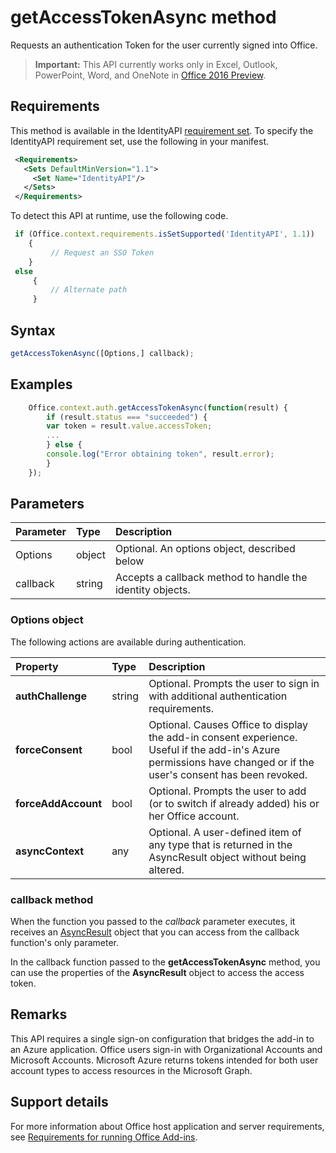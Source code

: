 # getAccessTokenAsync method
Requests an authentication Token for the user currently signed into Office.

> **Important:** This API currently works only in Excel, Outlook, PowerPoint, Word, and OneNote in [Office 2016 Preview](https://products.office.com/en-us/office-2016-preview).

## Requirements

This method is available in the IdentityAPI [requirement set](../../docs/overview/specify-office-hosts-and-api-requirements.md). To specify the IdentityAPI requirement set, use the following in your manifest.

```xml
 <Requirements> 
   <Sets DefaultMinVersion="1.1"> 
     <Set Name="IdentityAPI"/> 
   </Sets> 
 </Requirements> 

```

To detect this API at runtime, use the following code.

```js
 if (Office.context.requirements.isSetSupported('IdentityAPI', 1.1)) 
 	{  
    	 // Request an SSO Token 
 	} 
 else 
	 { 
	     // Alternate path 
	 } 
```

## Syntax

```js
getAccessTokenAsync([Options,] callback);
```

## Examples

```js
	Office.context.auth.getAccessTokenAsync(function(result) {
	    if (result.status === "succeeded") {
		var token = result.value.accessToken;
		...
	    } else {
		console.log("Error obtaining token", result.error);
	    }
	});
```

## Parameters

| Parameter	   | Type	|Description|
|:---------------|:--------|:----------|
|Options|object|Optional. An options object, described below|
|callback|string|Accepts a callback method to handle the identity objects.|

### Options object
The following actions are available during authentication.

| Property	   | Type	|Description|
|:---------------|:--------|:----------|
|**authChallenge**|string|Optional. Prompts the user to sign in with additional authentication requirements.|
|**forceConsent**|bool|Optional. Causes Office to display the add-in consent experience. Useful if the add-in's Azure permissions have changed or if the user's consent has been revoked.|
|**forceAddAccount**|bool|Optional. Prompts the user to add (or to switch if already added) his or her Office account.|
|**asyncContext**|any|Optional. A user-defined item of any type that is returned in the AsyncResult object without being altered.|

### callback method
When the function you passed to the  _callback_ parameter executes, it receives an [AsyncResult](../../reference/shared/asyncresult.md) object that you can access from the callback function's only parameter.

In the callback function passed to the  **getAccessTokenAsync** method, you can use the properties of the **AsyncResult** object to access the access token.

## Remarks

This API requires a single sign-on configuration that bridges the add-in to an Azure application. Office users sign-in with Organizational Accounts and Microsoft Accounts. Microsoft Azure returns tokens intended for both user account types to access resources in the Microsoft Graph.

## Support details

For more information about Office host application and server requirements, see [Requirements for running Office Add-ins](../../docs/overview/requirements-for-running-office-add-ins.md).

